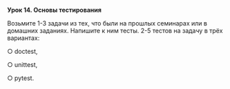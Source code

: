 **Урок 14. Основы тестирования**

Возьмите 1-3 задачи из тех, что были на прошлых
семинарах или в домашних заданиях.
Напишите к ним тесты.
2-5 тестов на задачу в трёх вариантах:

○ doctest,

○ unittest,

○ pytest.